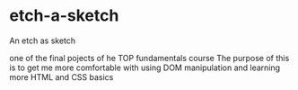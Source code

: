 # etch-a-sketch
An etch as sketch

one of the final pojects of he TOP fundamentals course 
The purpose of this is to get me more comfortable with using DOM manipulation and learning more HTML and CSS basics